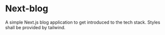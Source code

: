 # Next-blog

A simple Next.js blog application to get introduced to the tech stack. Styles shall be provided by tailwind.
